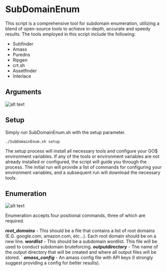 # SubDomainEnum
This script is a comprehensive tool for subdomain enumeration, utilizing a blend of open-source tools to achieve in-depth, accurate and speedy results. The tools employed in this script include the following:
* Subfinder
* Amass
* Puredns
* Ripgen
* crt.sh
* Assetfinder
* Interlace


## Arguments
![alt text](https://github.com/antroguy/SubDomainEnum/blob/main/images/Arguments.png)

## Setup
Simply run SubDomainEnum.sh with the setup parameter.
```
./SubDomainEnum.sh setup
```

The setup process will install all necessary tools and configure your GO$ environment variables. If any of the tools or environment variables are not already installed or configured, the script will guide you through the process. The initial run will provide a list of commands for configuring your environment variables, and a subsequent run will download the necessary tools.

## Enumeration
![alt text](https://github.com/antroguy/SubDomainEnum/blob/main/images/Enumerate.png)

Enumeration accepts four positional commands, three of which are required. 
 
 ***root_domains*** - This should be a file that contains a list of root domains (E.G. google.com, amazon.com, etc...). Each root domain should be on a new line. 
 ***wordlist***     - This should be a subdomain wordlist. This file will be used to conduct subdomain bruteforcing.
 ***outputdirectory***  - The name of the output directory that will be created and where all output files will be stored. `
***amass_config***  - An amass config file with API keys (I strongly suggest providing a config for better results). 
